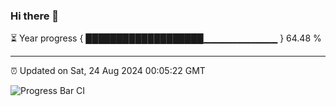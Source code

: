 ### Hi there 👋

⏳ Year progress { ███████████████████▁▁▁▁▁▁▁▁▁▁▁ } 64.48 %

---

⏰ Updated on Sat, 24 Aug 2024 00:05:22 GMT

![Progress Bar CI](https://github.com/liununu/liununu/workflows/Progress%20Bar%20CI/badge.svg)
